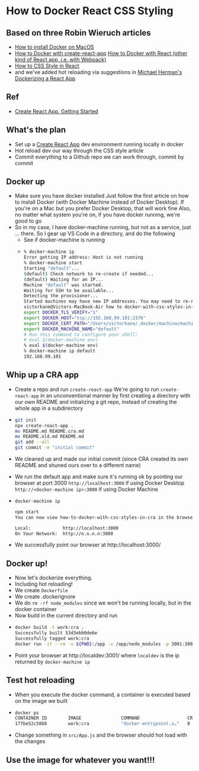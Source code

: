 # How to Docker React CSS Styling

## Based on three Robin Wieruch articles

- [How to install Docker on MacOS](https://www.robinwieruch.de/docker-macos)
- [How to Docker with create-react-app](https://www.robinwieruch.de/docker-create-react-app-development)
  [How to Docker with React (other kind of React app, i.e. with Webpack)](https://www.robinwieruch.de/docker-react-development)
- [How to CSS Style in React](https://www.robinwieruch.de/react-css-styling)
- and we've added hot reloading via suggestions in [Michael Herman's Dockerizing a React App](https://mherman.org/blog/dockerizing-a-react-app/)

## Ref

- [Create React App. Getting Started](https://create-react-app.dev/docs/getting-started/)

## What's the plan

- Set up a [Create React App]() dev environment running locally in docker
- Hot reload dev our way through the CSS style article
- Commit everything to a Github repo we can work through, commit by commit

## Docker up

- Make sure you have docker installed
  Just follow the first article on how to install Docker (with Docker Machine instead of Docker Desktop).
  If you're on a Mac but you prefer Docker Desktop, that will work fine
  Also, no matter what system you're on, if you have docker running, we're good to go
- So in my case, I have docker-machine running, but not as a service, just ... there.
  So I gear up VS Code in a directory, and do the following
  - See if docker-machine is running
  - ```bash
    % docker-machine ip
    Error getting IP address: Host is not running
    % docker-machine start
    Starting "default"...
    (default) Check network to re-create if needed...
    (default) Waiting for an IP...
    Machine "default" was started.
    Waiting for SSH to be available...
    Detecting the provisioner...
    Started machines may have new IP addresses. You may need to re-run the `docker-machine env` command.
    victorkane@Victors-MacBook-Air how to docker-with-css-styles-in-cra % docker-machine env
    export DOCKER_TLS_VERIFY="1"
    export DOCKER_HOST="tcp://192.168.99.101:2376"
    export DOCKER_CERT_PATH="/Users/victorkane/.docker/machine/machines/default"
    export DOCKER_MACHINE_NAME="default"
    # Run this command to configure your shell:
    # eval $(docker-machine env)
    % eval $(docker-machine env)
    % docker-machine ip default
    192.168.99.101
    ```

## Whip up a CRA app

- Create a repo and run `create-react-app`
  We're going to run `create-react-app` in an unconventional manner
  by first creating a directory with our own README
  and initializing a git repo,
  instead of creating the whole app in a subdirectory
- ```bash
  git init
  npx create-react-app .
  mv README.md README.cra.md
  mv README.old.md README.md
  git add --all
  git commit -m "initial commit"
  ```
- We cleaned up and made our initial commit
  (since CRA created its own README and shuned ours over to a different name)
- We run the default app and make sure it's running ok
  by pointing our browser at port 3000
  `http://localhost:3000` if using Docker Desktop
  `http://<docker-machine ip>:3000` if using Docker Machine
- ```bash
  docker-machine ip

  npm start
  You can now view how-to-docker-with-css-styles-in-cra in the browser

  Local:            http://localhost:3000
  On Your Network:  http://n.n.n.n:3000
  ```

- We successfully point our browser at
  http://localhost:3000/

## Docker up!

- Now let's dockerize everything.
- Including hot reloading!
- We create `Dockerfile`
- We create .dockerignore
- We do `rm -rf node_modules` since we won't be running locally,
  but in the docker container
- Now build in the current directory and run
- ```bash
  docker build -t work:cra .
  Successfully built 53d3ebb0de6e
  Successfully tagged work:cra
  docker run -it --rm -v ${PWD}:/app -v /app/node_modules -p 3001:3000 -e CHOKIDAR_USEPOLLING=true work:cra
  ```
- Point your browser at http://localdev:3001/
  where `localdev` is the ip returned by `docker-machine ip`

## Test hot reloading

- When you execute the docker command,
  a container is executed based on the image we built
- ```bash
  docker ps
  CONTAINER ID        IMAGE               COMMAND                  CREATED             STATUS              PORTS                    NAMES
  177be52c5868        work:cra            "docker-entrypoint.s…"   8 minutes ago       Up 8 minutes        0.0.0.0:3001->3000/tcp   keen_haslett
  ```
- Change something in `src/App.js` and the browser should hot load with the changes

## Use the image for whatever you want!!!
